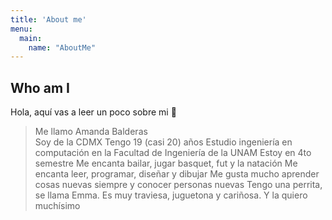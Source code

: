 ```yaml
---
title: 'About me'
menu:
  main:
    name: "AboutMe"
---
```


## Who am I

Hola, aquí vas a leer un poco sobre mi 🤩

> Me llamo Amanda Balderas<br>
> Soy de la CDMX
> Tengo 19 (casi 20) años
> Estudio ingeniería en computación en la Facultad de Ingeniería de la UNAM
> Estoy en 4to semestre
> Me encanta bailar, jugar basquet, fut y la natación
> Me encanta leer, programar, diseñar y dibujar 
> Me gusta mucho aprender cosas nuevas siempre y conocer personas nuevas 
> Tengo una perrita, se llama Emma. Es muy traviesa, juguetona y cariñosa. Y la quiero muchísimo
